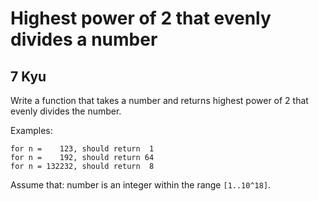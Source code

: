 # Highest power of 2 that evenly divides a number
## 7 Kyu

Write a function that takes a number and returns highest power of 2 that evenly divides the number.

Examples:
```
for n =    123, should return  1
for n =    192, should return 64
for n = 132232, should return  8
```
Assume that: number is an integer within the range `[1..10^18]`.
